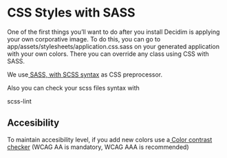 # CSS Styles with SASS

One of the first things you’ll want to do after you install Decidim is applying your own corporative image. To do this, you can go to app/assets/stylesheets/application.css.sass on your generated application with your own colors. There you can override any class using CSS with SASS.  

We use[ SASS, with SCSS syntax](http://sass-lang.com/guide) as CSS preprocessor.

Also you can check your scss files syntax with

scss-lint

## **Accesibility**

To maintain accesibility level, if you add new colors use a[ Color contrast checker](http://webaim.org/resources/contrastchecker/) (WCAG AA is mandatory, WCAG AAA is recommended)

